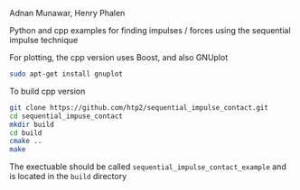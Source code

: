 Adnan Munawar, Henry Phalen

Python and cpp examples for finding impulses / forces using the sequential impulse technique

For plotting, the cpp version uses Boost, and also GNUplot

```bash
sudo apt-get install gnuplot

```

To build cpp version

```bash
git clone https://github.com/htp2/sequential_impulse_contact.git
cd sequential_impuse_contact
mkdir build
cd build
cmake ..
make
```
The exectuable should be called ```sequential_impulse_contact_example``` and is located in the ```build``` directory
